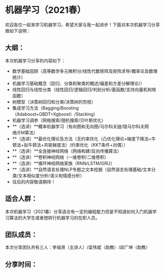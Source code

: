# 机器学习（2021春）
欢迎各位一起来学习机器学习，希望大家与我一起进步！下面对本次机器学习分享做如下说明：

## 大纲：
本次机器学习分享的内容如下：
   - 数学基础回顾（高等数学多元微积分/线性代数矩阵及矩阵求导/概率论及数理统计）
   - 机器学习基础概念（回归、分类和聚类的概述/偏差和方差分解理论/）
   - 线性回归与线性分类（线性回归/逻辑回归/判别分析/基函数/支持向量机和核函数）
   - 树模型（决策树回归和分类/决策树的剪枝）
   - 集成学习方法（Bagging/Boosting（Adaboost+GBDT+Xgboost）/Stacking）
   - 机器学习调参（网格搜索/随机搜索/贝叶斯优化）
   - **（选讲）**概率机器学习（有向图和无向图/马尔科夫链/隐马尔科夫网络/EM算法）
   - **（选讲）**最优化理论及方法（无约束优化（凸优化理论+梯度下降法+牛顿法+拟牛顿法+共轭梯度法）/约束优化（KKT条件+对偶））
   - **（选讲）**全连接神经网络（网络构建/反向传播算法）
   - **（选讲）**卷积神经网络（一维卷积/二维卷积）
   - **（选讲）**循环神经网络家族（RNN/LSTM/GRU）
   - **（选讲）**自然语言处理NLP专题之文本挖掘（自然语言处理基础/文本分类/文本相似度分析/语义和情感分析）
   - 往后的内容敬请期待！

## 适合人群：
本次机器学习（2021春）分享适合有一定的编程能力但是不知道如何入门机器学习算法的大学生或者想转行机器学习的在职人员。

## 团队成员：
本次分享团队共有三人：李祖贤（主讲人）/梁伟斌（助教）/邱广坤（助教）

## 分享时间：
